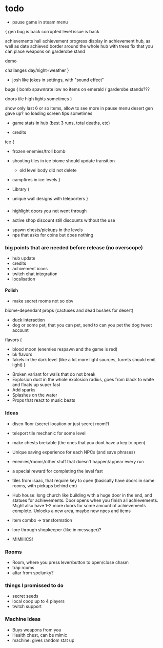 # todo

* pause game in steam menu

{
 gen bug is back
 corrupted level issue is back
 
 achievements hall
 achievement progress display in achievement hub, as well as date achieved 
 border around the whole hub with trees
 fix that you can place weapons on garderobe stand

 demo

 challanges
 day/night+weather
}

* josh like jokes in settings, with "sound effect"

bugs {
 bomb spawnrate low
 no items on emerald / garderobe stands???
 
 doors tile high lights sometimes
}

show only last 6 or so items, allow to see more in pause menu
desert gen gave up? no loading screen tips sometimes

* game stats in hub (best 3 runs, total deaths, etc)

* credits

ice {
 * frozen enemies/troll bomb
 * shooting tiles in ice biome should update transition
   + old level body did not delete

 * campfires in ice levels
}

* Library {
 * unique wall designs with teleporters
}

###

* highlight doors you not went through

+ active shop discount still discounts without the use
* spawn chests/pickups in the levels
* nps that asks for coins but does nothing

### big points that are needed before release (no overscope)

* hub update
* credits
* achivement icons
* twitch chat integration
* localisation

#### Polish

* make secret rooms not so obv

biome-dependant props (cactuses and dead bushes for desert)
* duck interaction
* dog or some pet, that you can pet, send to can you pet the dog tweet account

flavors {
 + blood moon (enemies respawn and the game is red)
 + bk flavors
 + fakels in the dark level (like a lot more light sources, turrets should emit light)
}

* Broken variant for walls that do not break
* Explosion dust in the whole explosion radius, goes from black to white and floats up super fast
* Add sparks
* Splashes on the water
* Props that react to music beats

### Ideas

* disco floor (secret location or just secret room?)

* teleport tile mechanic for some level
* make chests brekable (the ones that you dont have a key to open)
* Unique saving experience for each NPCs (and save phrases)
* enemies/rooms/other stuff that doesn't happen/appear every run

* a special reward for completing the level fast

* tiles from isaac, that require key to open (basically have doors in some rooms, with pickups behind em)
* Hub house: long church like building with a huge door in the end, and statues for achievements. Door opens when you finish all achievements. Might also have 1-2 more doors for some amount of achievements complete. Unlocks a new area, maybe new npcs and items
* item combo -> transformation
* lore through shopkeeper (like in messager)?
* MIMIIIICS!

### Rooms

* Room, where you press lever/button to open/close chasm
* trap rooms
* altar from spelunky?

### things I promissed to do

* secret seeds
* local coop up to 4 players
* twitch support

### Machine Ideas

* Buys weapons from you
* Health chest, can be mimic 
* machine: gives random stat up

